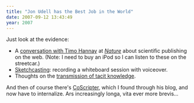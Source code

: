 ```yaml
---
title: "Jon Udell has the Best Job in the World"
date: 2007-09-12 13:43:49
year: 2007
---
```

Just look at the evidence:
<ul>
	<li>A <a href="http://blog.jonudell.net/2007/07/06/a-conversation-with-timo-hannay-about-the-scientific-web/">conversation with Timo Hannay</a> at <a href="http://www.nature.com"><em>Nature</em></a> about scientific publishing on the web. (Note: I need to buy an iPod so I can listen to these on the streetcar.)</li>
	<li><a href="http://blog.jonudell.net/2007/08/13/podscreenmathslidesketchcasting/">Sketchcasting</a>: recording a whiteboard session with voiceover.</li>
	<li>Thoughts on the <a href="http://blog.jonudell.net/2007/08/13/transmission-of-tacit-knowledge-teaching-what-we-dont-know-that-we-know/">transmission of tacit knowledge</a>.</li>
</ul>
And then of course there's <a href="http://services.alphaworks.ibm.com/coscripter/browse/about">CoScripter</a>, which I found through his blog, and now have to internalize.  Ars increasingly longa, vita ever more brevis...
